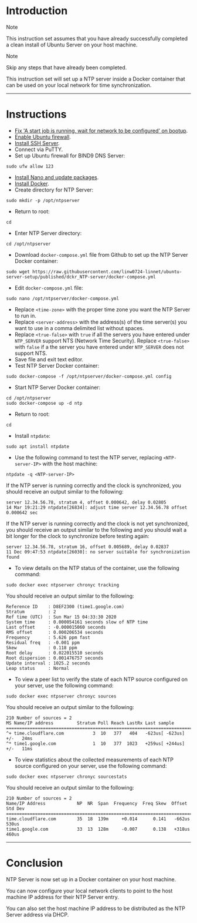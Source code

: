 # Introduction
> [!NOTE]
> This instruction set assumes that you have already successfully completed a clean install of Ubuntu Server on your host machine.

> [!NOTE]
> Skip any steps that have already been completed.

This instruction set will set up a NTP server inside a Docker container that can be used on your local network for time synchronization.

-----
# Instructions
* [Fix 'A start job is running, wait for network to be configured' on bootup](/fix_network-bootup/readme.md).
* [Enable Ubuntu firewall](/enable_firewall/readme.md).
* [Install SSH Server](/install_ssh-server/readme.md).
* Connect via PuTTY.
* Set up Ubuntu firewall for BIND9 DNS Server:
```
sudo ufw allow 123
```
* [Install Nano and update packages](/install_nano/readme.md).
* [Install Docker](/install_docker/readme.md).
* Create directory for NTP Server:
```
sudo mkdir -p /opt/ntpserver
```
* Return to root:
```
cd
```
* Enter NTP Server directory:
```
cd /opt/ntpserver
```
* Download `docker-compose.yml` file from Github to set up the NTP Server Docker container:
```
sudo wget https://raw.githubusercontent.com/linw0724-linnet/ubuntu-server-setup/published/dckr_NTP-server/docker-compose.yml
```
* Edit `docker-compose.yml` file:
```
sudo nano /opt/ntpserver/docker-compose.yml
```
* Replace `<time-zone>` with the proper time zone you want the NTP Server to run in.
* Replace `<server-address>` with the address(s) of the time server(s) you want to use in a comma delimited list without spaces.
* Replace `<true-false>` with `true` if all the servers you have entered under `NTP_SERVER` support NTS (Network Time Security). Replace `<true-false>` with `false` if a the server you have entered under `NTP_SERVER` does not support NTS.
* Save file and exit text editor.
* Test NTP Server Docker container:
```
sudo docker-compose -f /opt/ntpserver/docker-compose.yml config
```
* Start NTP Server Docker container:
```
cd /opt/ntpserver
sudo docker-compose up -d ntp
```
* Return to root:
```
cd
```
* Install `ntpdate`:
```
sudo apt install ntpdate
```
* Use the following command to test the NTP server, replacing `<NTP-server-IP>` with the host machine:
```
ntpdate -q <NTP-server-IP>
```
If the NTP server is running correctly and the clock is synchronized, you should receive an output similar to the following:
```
server 12.34.56.78, stratum 4, offset 0.000642, delay 0.02805
14 Mar 19:21:29 ntpdate[26834]: adjust time server 12.34.56.78 offset 0.000642 sec
```
If the NTP server is running correctly and the clock is not yet synchronized, you should receive an output similar to the following and you should wait a bit longer for the clock to synchronize before testing again:
```
server 12.34.56.78, stratum 16, offset 0.005689, delay 0.02837
11 Dec 09:47:53 ntpdate[26030]: no server suitable for synchronization found
```
* To view details on the NTP status of the container, use the following command:
```
sudo docker exec ntpserver chronyc tracking
```
You should receive an output similar to the following:
```
Reference ID    : D8EF2300 (time1.google.com)
Stratum         : 2
Ref time (UTC)  : Sun Mar 15 04:33:30 2020
System time     : 0.000054161 seconds slow of NTP time
Last offset     : -0.000015060 seconds
RMS offset      : 0.000206534 seconds
Frequency       : 5.626 ppm fast
Residual freq   : -0.001 ppm
Skew            : 0.118 ppm
Root delay      : 0.022015510 seconds
Root dispersion : 0.001476757 seconds
Update interval : 1025.2 seconds
Leap status     : Normal
```
* To view a peer list to verify the state of each NTP source configured on your server, use the following command:
```
sudo docker exec ntpserver chronyc sources
```
You should receive an output similar to the following:
```
210 Number of sources = 2
MS Name/IP address         Stratum Poll Reach LastRx Last sample
===============================================================================
^+ time.cloudflare.com           3  10   377   404   -623us[ -623us] +/-   24ms
^* time1.google.com              1  10   377  1023   +259us[ +244us] +/-   11ms
```
* To view statistics about the collected measurements of each NTP source configured on your server, use the following command:
```
sudo docker exec ntpserver chronyc sourcestats
```
You should receive an output similar to the following:
```
210 Number of sources = 2
Name/IP Address            NP  NR  Span  Frequency  Freq Skew  Offset  Std Dev
==============================================================================
time.cloudflare.com        35  18  139m     +0.014      0.141   -662us   530us
time1.google.com           33  13  128m     -0.007      0.138   +318us   460us
```
-----
# Conclusion
NTP Server is now set up in a Docker container on your host machine.

You can now configure your local network clients to point to the host machine IP address for their NTP Server entry.

You can also set the host machine IP address to be distributed as the NTP Server address via DHCP.
